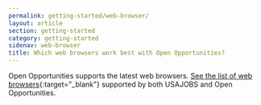 ```yaml
---
permalink: getting-started/web-browser/
layout: article
section: getting-started
category: getting-started
sidenav: web-browser
title: Which web browsers work best with Open Opportunities?
---
```


Open Opportunities supports the latest web browsers. [See the list of web browsers](https://www.usajobs.gov/Help/faq/troubleshoot/){:target="_blank"} supported by both USAJOBS and Open Opportunities.
